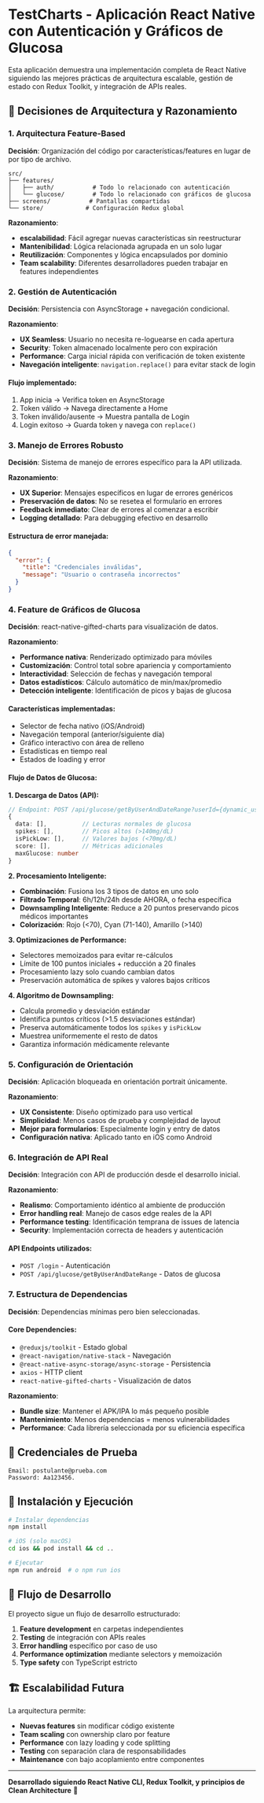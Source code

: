 # TestCharts - Aplicación React Native con Autenticación y Gráficos de Glucosa

Esta aplicación demuestra una implementación completa de React Native siguiendo las mejores prácticas de arquitectura escalable, gestión de estado con Redux Toolkit, y integración de APIs reales.

## 🎯 Decisiones de Arquitectura y Razonamiento

### 1. **Arquitectura Feature-Based**

**Decisión**: Organización del código por características/features en lugar de por tipo de archivo.

```
src/
├── features/
│   ├── auth/           # Todo lo relacionado con autenticación
│   └── glucose/        # Todo lo relacionado con gráficos de glucosa
├── screens/           # Pantallas compartidas
└── store/            # Configuración Redux global
```

**Razonamiento**:

- **escalabilidad**: Fácil agregar nuevas características sin reestructurar
- **Mantenibilidad**: Lógica relacionada agrupada en un solo lugar
- **Reutilización**: Componentes y lógica encapsulados por dominio
- **Team scalability**: Diferentes desarrolladores pueden trabajar en features independientes

### 2. **Gestión de Autenticación**

**Decisión**: Persistencia con AsyncStorage + navegación condicional.

**Razonamiento**:

- **UX Seamless**: Usuario no necesita re-loguearse en cada apertura
- **Security**: Token almacenado localmente pero con expiración
- **Performance**: Carga inicial rápida con verificación de token existente
- **Navegación inteligente**: `navigation.replace()` para evitar stack de login

#### Flujo implementado:

1. App inicia → Verifica token en AsyncStorage
2. Token válido → Navega directamente a Home
3. Token inválido/ausente → Muestra pantalla de Login
4. Login exitoso → Guarda token y navega con `replace()`

### 3. **Manejo de Errores Robusto**

**Decisión**: Sistema de manejo de errores específico para la API utilizada.

**Razonamiento**:

- **UX Superior**: Mensajes específicos en lugar de errores genéricos
- **Preservación de datos**: No se resetea el formulario en errores
- **Feedback inmediato**: Clear de errores al comenzar a escribir
- **Logging detallado**: Para debugging efectivo en desarrollo

#### Estructura de error manejada:

```json
{
  "error": {
    "title": "Credenciales inválidas",
    "message": "Usuario o contraseña incorrectos"
  }
}
```

### 4. **Feature de Gráficos de Glucosa**

**Decisión**: react-native-gifted-charts para visualización de datos.

**Razonamiento**:

- **Performance nativa**: Renderizado optimizado para móviles
- **Customización**: Control total sobre apariencia y comportamiento
- **Interactividad**: Selección de fechas y navegación temporal
- **Datos estadísticos**: Cálculo automático de min/max/promedio
- **Detección inteligente**: Identificación de picos y bajas de glucosa

#### Características implementadas:

- Selector de fecha nativo (iOS/Android)
- Navegación temporal (anterior/siguiente día)
- Gráfico interactivo con área de relleno
- Estadísticas en tiempo real
- Estados de loading y error

#### Flujo de Datos de Glucosa:

**1. Descarga de Datos (API):**

```typescript
// Endpoint: POST /api/glucose/getByUserAndDateRange?userId={dynamic_user_id}
{
  data: [],          // Lecturas normales de glucosa
  spikes: [],        // Picos altos (>140mg/dL)
  isPickLow: [],     // Valores bajos (<70mg/dL)
  score: [],         // Métricas adicionales
  maxGlucose: number
}
```

**2. Procesamiento Inteligente:**

- **Combinación**: Fusiona los 3 tipos de datos en uno solo
- **Filtrado Temporal**: 6h/12h/24h desde AHORA, o fecha específica
- **Downsampling Inteligente**: Reduce a 20 puntos preservando picos médicos importantes
- **Colorización**: Rojo (<70), Cyan (71-140), Amarillo (>140)

**3. Optimizaciones de Performance:**

- Selectores memoizados para evitar re-cálculos
- Límite de 100 puntos iniciales + reducción a 20 finales
- Procesamiento lazy solo cuando cambian datos
- Preservación automática de spikes y valores bajos críticos

**4. Algoritmo de Downsampling:**

- Calcula promedio y desviación estándar
- Identifica puntos críticos (>1.5 desviaciones estándar)
- Preserva automáticamente todos los `spikes` y `isPickLow`
- Muestrea uniformemente el resto de datos
- Garantiza información médicamente relevante

### 5. **Configuración de Orientación**

**Decisión**: Aplicación bloqueada en orientación portrait únicamente.

**Razonamiento**:

- **UX Consistente**: Diseño optimizado para uso vertical
- **Simplicidad**: Menos casos de prueba y complejidad de layout
- **Mejor para formularios**: Especialmente login y entry de datos
- **Configuración nativa**: Aplicado tanto en iOS como Android

### 6. **Integración de API Real**

**Decisión**: Integración con API de producción desde el desarrollo inicial.

**Razonamiento**:

- **Realismo**: Comportamiento idéntico al ambiente de producción
- **Error handling real**: Manejo de casos edge reales de la API
- **Performance testing**: Identificación temprana de issues de latencia
- **Security**: Implementación correcta de headers y autenticación

#### API Endpoints utilizados:

- `POST /login` - Autenticación
- `POST /api/glucose/getByUserAndDateRange` - Datos de glucosa

### 7. **Estructura de Dependencias**

**Decisión**: Dependencias mínimas pero bien seleccionadas.

#### Core Dependencies:

- `@reduxjs/toolkit` - Estado global
- `@react-navigation/native-stack` - Navegación
- `@react-native-async-storage/async-storage` - Persistencia
- `axios` - HTTP client
- `react-native-gifted-charts` - Visualización de datos

**Razonamiento**:

- **Bundle size**: Mantener el APK/IPA lo más pequeño posible
- **Mantenimiento**: Menos dependencias = menos vulnerabilidades
- **Performance**: Cada librería seleccionada por su eficiencia específica

## 📱 Credenciales de Prueba

```
Email: postulante@prueba.com
Password: Aa123456.
```

## 🚀 Instalación y Ejecución

```bash
# Instalar dependencias
npm install

# iOS (solo macOS)
cd ios && pod install && cd ..

# Ejecutar
npm run android  # o npm run ios
```

## 🔄 Flujo de Desarrollo

El proyecto sigue un flujo de desarrollo estructurado:

1. **Feature development** en carpetas independientes
2. **Testing** de integración con APIs reales
3. **Error handling** específico por caso de uso
4. **Performance optimization** mediante selectors y memoización
5. **Type safety** con TypeScript estricto

## 🏗️ Escalabilidad Futura

La arquitectura permite:

- **Nuevas features** sin modificar código existente
- **Team scaling** con ownership claro por feature
- **Performance** con lazy loading y code splitting
- **Testing** con separación clara de responsabilidades
- **Maintenance** con bajo acoplamiento entre componentes

---

**Desarrollado siguiendo React Native CLI, Redux Toolkit, y principios de Clean Architecture** 🚀

